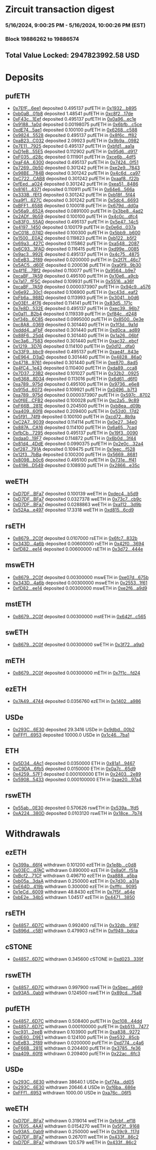 # Zircuit transaction digest
### 5/16/2024, 9:00:25 PM - 5/16/2024, 10:00:26 PM (EST)
### Block 19886262 to 19886574

## Total Value Locked: 2947823992.58 USD

# Deposits
## pufETH
- [0x7EfF...6ee1](https://etherscan.io/address/0x7EfFc3e44E86c71C2BFa3eD51bFa6A7901B16ee1) deposited 0.495137 pufETH in [0x1932...b895](https://etherscan.io/tx/0x7EfFc3e44E86c71C2BFa3eD51bFa6A7901B16ee1)
- [0xb0aB...01b8](https://etherscan.io/address/0xb0aBF7b22cf94FDAB991b8f17398a405a94701b8) deposited 1.48541 pufETH in [0xc8f2...17de](https://etherscan.io/tx/0xb0aBF7b22cf94FDAB991b8f17398a405a94701b8)
- [0xF43c...1Eef](https://etherscan.io/address/0xF43c7611b140eA31e8401b16d53cfE86f4211Eef) deposited 0.495137 pufETH in [0x0a96...ec1e](https://etherscan.io/tx/0xF43c7611b140eA31e8401b16d53cfE86f4211Eef)
- [0x9188...1a0d](https://etherscan.io/address/0x91889b856A22c57fae1FeA56B13C9371D3171a0d) deposited 0.00198075 pufETH in [0x6bfb...c5ce](https://etherscan.io/tx/0x91889b856A22c57fae1FeA56B13C9371D3171a0d)
- [0xdE74...5ae1](https://etherscan.io/address/0xdE74e6a29Cb62bE566cB933d0048C083F9365ae1) deposited 0.100100 pufETH in [0x6268...c588](https://etherscan.io/tx/0xdE74e6a29Cb62bE566cB933d0048C083F9365ae1)
- [0x9824...5528](https://etherscan.io/address/0x982431b6D74f21aE373888e4ecCAf50953675528) deposited 0.495137 pufETH in [0x8f6c...ff82](https://etherscan.io/tx/0x982431b6D74f21aE373888e4ecCAf50953675528)
- [0xaB23...C032](https://etherscan.io/address/0xaB2365b9377E00886428DD3Af3008Bca227BC032) deposited 2.09923 pufETH in [0x9b9a...0982](https://etherscan.io/tx/0xaB2365b9377E00886428DD3Af3008Bca227BC032)
- [0x7E11...7925](https://etherscan.io/address/0x7E118b146e3296547234b7b737006FA040897925) deposited 0.495137 pufETH in [0xbfd1...aa1a](https://etherscan.io/tx/0x7E118b146e3296547234b7b737006FA040897925)
- [0xD1eB...55E5](https://etherscan.io/address/0xD1eBD61F6049a4bF62E20566Ec8732aC1E5B55E5) deposited 0.112902 pufETH in [0x95d6...d917](https://etherscan.io/tx/0xD1eBD61F6049a4bF62E20566Ec8732aC1E5B55E5)
- [0xF035...d28c](https://etherscan.io/address/0xF03563Ff51044186a858d9B95d596dE6c310d28c) deposited 0.111901 pufETH in [0xce6b...4df5](https://etherscan.io/tx/0xF03563Ff51044186a858d9B95d596dE6c310d28c)
- [0xaF4A...6300](https://etherscan.io/address/0xaF4A292670362eb009aD38e3A7D279473E446300) deposited 0.495137 pufETH in [0x7424...0f51](https://etherscan.io/tx/0xaF4A292670362eb009aD38e3A7D279473E446300)
- [0x7269...0b50](https://etherscan.io/address/0x72693D3B6A2A75969642DE657C921cA1f8780b50) deposited 0.301242 pufETH in [0xe2e9...7843](https://etherscan.io/tx/0x72693D3B6A2A75969642DE657C921cA1f8780b50)
- [0x98BE...784B](https://etherscan.io/address/0x98BE21FD40286d0948262f4CC820B4389a86784B) deposited 0.301242 pufETH in [0x4c6d...ca97](https://etherscan.io/tx/0x98BE21FD40286d0948262f4CC820B4389a86784B)
- [0xC722...CAB8](https://etherscan.io/address/0xC722949F3D6E462200689BBdfD940617a004CAB8) deposited 0.301242 pufETH in [0xaaf8...f22b](https://etherscan.io/tx/0xC722949F3D6E462200689BBdfD940617a004CAB8)
- [0xfEed...a024](https://etherscan.io/address/0xfEed90444A4962aD29C017931b93B1FCb845a024) deposited 0.301242 pufETH in [0xea51...8486](https://etherscan.io/tx/0xfEed90444A4962aD29C017931b93B1FCb845a024)
- [0x8161...4371](https://etherscan.io/address/0x816167130691C4A1996C99Ed945711B990114371) deposited 0.110911 pufETH in [0x64e6...566a](https://etherscan.io/tx/0x816167130691C4A1996C99Ed945711B990114371)
- [0x333B...fEf3](https://etherscan.io/address/0x333B3291F6229197C1A8023A69f4AC71686EfEf3) deposited 0.301242 pufETH in [0xb18f...5f44](https://etherscan.io/tx/0x333B3291F6229197C1A8023A69f4AC71686EfEf3)
- [0xa9f1...627C](https://etherscan.io/address/0xa9f12D0C18eB252D18FF2d00D23a226c106A627C) deposited 0.301242 pufETH in [0x5dc4...6693](https://etherscan.io/tx/0xa9f12D0C18eB252D18FF2d00D23a226c106A627C)
- [0xBFF1...6588](https://etherscan.io/address/0xBFF1Bd608d4d724Dd6f51C60a3b592498C726588) deposited 0.100018 pufETH in [0x679d...dd0a](https://etherscan.io/tx/0xBFF1Bd608d4d724Dd6f51C60a3b592498C726588)
- [0x56a9...652A](https://etherscan.io/address/0x56a90be76D604a112313090332a9549e2F76652A) deposited 0.0891000 pufETH in [0x3be8...4ad2](https://etherscan.io/tx/0x56a90be76D604a112313090332a9549e2F76652A)
- [0x2ADf...9b59](https://etherscan.io/address/0x2ADf46d273Cad0561b440300ef7C086964479b59) deposited 0.100100 pufETH in [0x4c0c...dfc4](https://etherscan.io/tx/0x2ADf46d273Cad0561b440300ef7C086964479b59)
- [0x83F0...55A0](https://etherscan.io/address/0x83F03388046eD0d2D9Fb35F0F6BE751AA77D55A0) deposited 0.495137 pufETH in [0x5e47...14c5](https://etherscan.io/tx/0x83F03388046eD0d2D9Fb35F0F6BE751AA77D55A0)
- [0x4197...1450](https://etherscan.io/address/0x419735dFF62341FE33e39e0780e754178D0b1450) deposited 0.100179 pufETH in [0x0e6d...037a](https://etherscan.io/tx/0x419735dFF62341FE33e39e0780e754178D0b1450)
- [0xC018...074D](https://etherscan.io/address/0xC0180634f9dC4cB020386742435a6dFA5F9C074D) deposited 0.100300 pufETH in [0x5bb9...b600](https://etherscan.io/tx/0xC0180634f9dC4cB020386742435a6dFA5F9C074D)
- [0x1500...E0A2](https://etherscan.io/address/0x15009840E8955093046882F632dcA2cb8692E0A2) deposited 0.119823 pufETH in [0xb122...b5f2](https://etherscan.io/tx/0x15009840E8955093046882F632dcA2cb8692E0A2)
- [0x69a3...427C](https://etherscan.io/address/0x69a38Cd7849f28a2905a62Fd59394F8C6c4a427C) deposited 0.115862 pufETH in [0xa548...2087](https://etherscan.io/tx/0x69a38Cd7849f28a2905a62Fd59394F8C6c4a427C)
- [0x6C93...3FAD](https://etherscan.io/address/0x6C93f3547E3C27dcE3469cB922094300C7cf3FAD) deposited 0.116415 pufETH in [0xd99e...0085](https://etherscan.io/tx/0x6C93f3547E3C27dcE3469cB922094300C7cf3FAD)
- [0x9ac3...992E](https://etherscan.io/address/0x9ac3919533867a412fae756EE576cd3b8627992E) deposited 0.495137 pufETH in [0x4c75...4875](https://etherscan.io/tx/0x9ac3919533867a412fae756EE576cd3b8627992E)
- [0xEeB3...2f89](https://etherscan.io/address/0xEeB305a5d9f4055c4b8327d54a8c2a9aFB6A2f89) deposited 0.0200000 pufETH in [0x2f7f...46c7](https://etherscan.io/tx/0xEeB305a5d9f4055c4b8327d54a8c2a9aFB6A2f89)
- [0x5AC5...d60F](https://etherscan.io/address/0x5AC594284a4b4eaa558b8c27eA8D03DFA7F5d60F) deposited 0.200036 pufETH in [0xa0f9...9b30](https://etherscan.io/tx/0x5AC594284a4b4eaa558b8c27eA8D03DFA7F5d60F)
- [0x4f1E...7Bf2](https://etherscan.io/address/0x4f1E7ed01643aa5949c85e6578Aee178389C7Bf2) deposited 0.110077 pufETH in [0x9564...b9e7](https://etherscan.io/tx/0x4f1E7ed01643aa5949c85e6578Aee178389C7Bf2)
- [0xcaBF...7A59](https://etherscan.io/address/0xcaBFAc3CD6625786cF6c5e89C2EFc60a059c7A59) deposited 0.495100 pufETH in [0x10e6...a9cb](https://etherscan.io/tx/0xcaBFAc3CD6625786cF6c5e89C2EFc60a059c7A59)
- [0x7a17...fF5C](https://etherscan.io/address/0x7a17Fd2Ad62563Bd139E14D0359142D0b700fF5C) deposited 0.109931 pufETH in [0x5516...a36f](https://etherscan.io/tx/0x7a17Fd2Ad62563Bd139E14D0359142D0b700fF5C)
- [0xcaBF...7A59](https://etherscan.io/address/0xcaBFAc3CD6625786cF6c5e89C2EFc60a059c7A59) deposited 0.0000373907 pufETH in [0x94c9...a576](https://etherscan.io/tx/0xcaBFAc3CD6625786cF6c5e89C2EFc60a059c7A59)
- [0x6e92...30c1](https://etherscan.io/address/0x6e9216b3a94b52E35fE7E10013a083e23f0430c1) deposited 0.106900 pufETH in [0xc43d...eaf2](https://etherscan.io/tx/0x6e9216b3a94b52E35fE7E10013a083e23f0430c1)
- [0xFb6a...988D](https://etherscan.io/address/0xFb6a52e90663b53617DF2B76b9a0703112b8988D) deposited 0.113993 pufETH in [0x3041...b0d6](https://etherscan.io/tx/0xFb6a52e90663b53617DF2B76b9a0703112b8988D)
- [0x03Ef...4f76](https://etherscan.io/address/0x03Ef2d44a8eaBC8E274a16D1a98f580C70194f76) deposited 0.114141 pufETH in [0x83d5...171c](https://etherscan.io/tx/0x03Ef2d44a8eaBC8E274a16D1a98f580C70194f76)
- [0x7e8D...532E](https://etherscan.io/address/0x7e8DfF8CB36f24Ff3a0d0012F2D186C49c2e532E) deposited 0.495137 pufETH in [0xec39...96b7](https://etherscan.io/tx/0x7e8DfF8CB36f24Ff3a0d0012F2D186C49c2e532E)
- [0x0a11...B2b4](https://etherscan.io/address/0x0a117aCB1B3C1AE8D23D0EAD7727087b7510B2b4) deposited 0.119339 pufETH in [0xf84c...d248](https://etherscan.io/tx/0x0a117aCB1B3C1AE8D23D0EAD7727087b7510B2b4)
- [0xf34b...6C85](https://etherscan.io/address/0xf34b8F579060d1fDB8820f61f875B7014E056C85) deposited 0.0995000 pufETH in [0x8500...0e3e](https://etherscan.io/tx/0xf34b8F579060d1fDB8820f61f875B7014E056C85)
- [0xc8A8...0369](https://etherscan.io/address/0xc8A8376C219E1364a96b3f85e5f2BC3Ca9Cd0369) deposited 0.301440 pufETH in [0x1f3d...9a1d](https://etherscan.io/tx/0xc8A8376C219E1364a96b3f85e5f2BC3Ca9Cd0369)
- [0xddd4...aFbF](https://etherscan.io/address/0xddd4266aCB2F6C5C4D3DfcEfB3F5CcD31077aFbF) deposited 0.301440 pufETH in [0xd0ca...ad89](https://etherscan.io/tx/0xddd4266aCB2F6C5C4D3DfcEfB3F5CcD31077aFbF)
- [0x88F6...25d4](https://etherscan.io/address/0x88F69e6d787b9a1B74e964Bdb9CB8044402425d4) deposited 0.301440 pufETH in [0x1a26...06bf](https://etherscan.io/tx/0x88F69e6d787b9a1B74e964Bdb9CB8044402425d4)
- [0xc3a6...7583](https://etherscan.io/address/0xc3a667bB8547dfa240B2105a359679B1DE9d7583) deposited 0.301440 pufETH in [0xac32...ebcf](https://etherscan.io/tx/0xc3a667bB8547dfa240B2105a359679B1DE9d7583)
- [0x1219...3D76](https://etherscan.io/address/0x1219B99719809D8E1A774eD0f32fF45fe7E23D76) deposited 0.114100 pufETH in [0x0d12...dfa0](https://etherscan.io/tx/0x1219B99719809D8E1A774eD0f32fF45fe7E23D76)
- [0x33F9...bbc9](https://etherscan.io/address/0x33F9cE3f5d4E704C2304C39dbB02CD165a6Ebbc9) deposited 0.495137 pufETH in [0xae4f...843e](https://etherscan.io/tx/0x33F9cE3f5d4E704C2304C39dbB02CD165a6Ebbc9)
- [0xE964...D3aD](https://etherscan.io/address/0xE964Ee38337A9F5B845d495a94Fe6A8546E9D3aD) deposited 0.301440 pufETH in [0x4828...86a0](https://etherscan.io/tx/0xE964Ee38337A9F5B845d495a94Fe6A8546E9D3aD)
- [0x4718...9761](https://etherscan.io/address/0x4718739ecd899c9d397dC2Dfe6990491e33D9761) deposited 0.301440 pufETH in [0xe870...8ad5](https://etherscan.io/tx/0x4718739ecd899c9d397dC2Dfe6990491e33D9761)
- [0x4fC4...1e43](https://etherscan.io/address/0x4fC4C7e9C91Ad4e486dB4A0CbCCc15ba647A1e43) deposited 0.110400 pufETH in [0xda89...cca8](https://etherscan.io/tx/0x4fC4C7e9C91Ad4e486dB4A0CbCCc15ba647A1e43)
- [0x7D37...23B2](https://etherscan.io/address/0x7D374eb8285c6Fa0C0D17004f0d5ECa4B5Df23B2) deposited 0.101027 pufETH in [0x32b2...0925](https://etherscan.io/tx/0x7D374eb8285c6Fa0C0D17004f0d5ECa4B5Df23B2)
- [0x6368...8D34](https://etherscan.io/address/0x6368b9b93287dc68eed0026265Aa453015AB8D34) deposited 0.113016 pufETH in [0x6d61...d6f0](https://etherscan.io/tx/0x6368b9b93287dc68eed0026265Aa453015AB8D34)
- [0xa789...975d](https://etherscan.io/address/0xa789e03c1c16619781843a803d6073C39702975d) deposited 0.495100 pufETH in [0x9736...e6e8](https://etherscan.io/tx/0xa789e03c1c16619781843a803d6073C39702975d)
- [0x915d...6073](https://etherscan.io/address/0x915dF2fA11F331Aa2F0Fe2A6019daF35F7F66073) deposited 0.109921 pufETH in [0x0496...b7f3](https://etherscan.io/tx/0x915dF2fA11F331Aa2F0Fe2A6019daF35F7F66073)
- [0xa789...975d](https://etherscan.io/address/0xa789e03c1c16619781843a803d6073C39702975d) deposited 0.0000373907 pufETH in [0x597c...8702](https://etherscan.io/tx/0xa789e03c1c16619781843a803d6073C39702975d)
- [0x0f6E...CFB2](https://etherscan.io/address/0x0f6E200bEDce8E535C91E76F58f531E7582DCFB2) deposited 0.100028 pufETH in [0xc2a5...9c89](https://etherscan.io/tx/0x0f6E200bEDce8E535C91E76F58f531E7582DCFB2)
- [0xF66B...281E](https://etherscan.io/address/0xF66B7b55369Edb92B821F465E813e961b41C281E) deposited 0.204500 pufETH in [0xb8ea...d09b](https://etherscan.io/tx/0xF66B7b55369Edb92B821F465E813e961b41C281E)
- [0xa409...60f8](https://etherscan.io/address/0xa40901e5Ac27bAad5Bd865d54007A363e04360f8) deposited 0.209400 pufETH in [0x52d0...17d2](https://etherscan.io/tx/0xa40901e5Ac27bAad5Bd865d54007A363e04360f8)
- [0x5f91...74f9](https://etherscan.io/address/0x5f91B6bF7f80Eb3B776c816A1652Cb74A07774f9) deposited 0.100100 pufETH in [0xcd72...8b9a](https://etherscan.io/tx/0x5f91B6bF7f80Eb3B776c816A1652Cb74A07774f9)
- [0xC2A7...9039](https://etherscan.io/address/0xC2A79bb426b84FA2Ddb13B6cE35617a7Cafd9039) deposited 0.114114 pufETH in [0x0e27...34e0](https://etherscan.io/tx/0xC2A79bb426b84FA2Ddb13B6cE35617a7Cafd9039)
- [0x887A...CA16](https://etherscan.io/address/0x887Aaf4a8848b8A88E61216510cD737f2dBBCA16) deposited 0.114100 pufETH in [0x6a65...7cad](https://etherscan.io/tx/0x887Aaf4a8848b8A88E61216510cD737f2dBBCA16)
- [0xfbCb...7295](https://etherscan.io/address/0xfbCb7119538496CaE6673554C7BBf4754EC57295) deposited 0.495137 pufETH in [0x19f3...0090](https://etherscan.io/tx/0xfbCb7119538496CaE6673554C7BBf4754EC57295)
- [0xdaa0...19F7](https://etherscan.io/address/0xdaa0e5406A749911b9274cA6D2EFbb55FE2d19F7) deposited 0.114872 pufETH in [0x6b0d...3f44](https://etherscan.io/tx/0xdaa0e5406A749911b9274cA6D2EFbb55FE2d19F7)
- [0x81d4...4DdE](https://etherscan.io/address/0x81d4B87dAB70dB968D4edc8eFDeFe8b7e35E4DdE) deposited 0.0990375 pufETH in [0x2e0c...32a4](https://etherscan.io/tx/0x81d4B87dAB70dB968D4edc8eFDeFe8b7e35E4DdE)
- [0xf287...791A](https://etherscan.io/address/0xf287d2F029A0C992AAf8065E13DA6AC81074791A) deposited 0.109475 pufETH in [0x1eec...f528](https://etherscan.io/tx/0xf287d2F029A0C992AAf8065E13DA6AC81074791A)
- [0x12f3...7bBa](https://etherscan.io/address/0x12f3933299e9b2f87b828BaF75558f878cb17bBa) deposited 0.100200 pufETH in [0x5669...8681](https://etherscan.io/tx/0x12f3933299e9b2f87b828BaF75558f878cb17bBa)
- [0x8098...b0c6](https://etherscan.io/address/0x80981Bf838ae211D21dB1efCE1f51F4f2DE5b0c6) deposited 0.495100 pufETH in [0x731e...ff41](https://etherscan.io/tx/0x80981Bf838ae211D21dB1efCE1f51F4f2DE5b0c6)
- [0x4196...D549](https://etherscan.io/address/0x4196499Fd5CBB5a9e56e749ADb08c20262f2D549) deposited 0.108930 pufETH in [0x2866...e35c](https://etherscan.io/tx/0x4196499Fd5CBB5a9e56e749ADb08c20262f2D549)
## weETH
- [0xD7DF...BFa7](https://etherscan.io/address/0xD7DF7E085214743530afF339aFC420c7c720BFa7) deposited 0.100139 weETH in [0xdec4...b5d9](https://etherscan.io/tx/0xD7DF7E085214743530afF339aFC420c7c720BFa7)
- [0xD7DF...BFa7](https://etherscan.io/address/0xD7DF7E085214743530afF339aFC420c7c720BFa7) deposited 0.0327378 weETH in [0x73c7...cb9c](https://etherscan.io/tx/0xD7DF7E085214743530afF339aFC420c7c720BFa7)
- [0xD7DF...BFa7](https://etherscan.io/address/0xD7DF7E085214743530afF339aFC420c7c720BFa7) deposited 0.0288863 weETH in [0xa112...3d9b](https://etherscan.io/tx/0xD7DF7E085214743530afF339aFC420c7c720BFa7)
- [0x52Aa...e497](https://etherscan.io/address/0x52Aa899454998Be5b000Ad077a46Bbe360F4e497) deposited 17.3318 weETH in [0xd815...6cd9](https://etherscan.io/tx/0x52Aa899454998Be5b000Ad077a46Bbe360F4e497)
## rsETH
- [0x8679...2C0f](https://etherscan.io/address/0x8679BCf9cB019D1b05b89DCA59D657b25D032C0f) deposited 0.0107000 rsETH in [0x6fc7...832b](https://etherscan.io/tx/0x8679BCf9cB019D1b05b89DCA59D657b25D032C0f)
- [0x343D...4a6b](https://etherscan.io/address/0x343D3EA2c3ed5f14f616E02Eee2e866213eB4a6b) deposited 0.00600000 rsETH in [0x42f0...3694](https://etherscan.io/tx/0x343D3EA2c3ed5f14f616E02Eee2e866213eB4a6b)
- [0xfD82...ee14](https://etherscan.io/address/0xfD8295EE3cc3D7796feD3dC3E815d61e1593ee14) deposited 0.00600000 rsETH in [0x3d72...444e](https://etherscan.io/tx/0xfD8295EE3cc3D7796feD3dC3E815d61e1593ee14)
## mswETH
- [0x8679...2C0f](https://etherscan.io/address/0x8679BCf9cB019D1b05b89DCA59D657b25D032C0f) deposited 0.00300000 mswETH in [0xe07d...675b](https://etherscan.io/tx/0x8679BCf9cB019D1b05b89DCA59D657b25D032C0f)
- [0x343D...4a6b](https://etherscan.io/address/0x343D3EA2c3ed5f14f616E02Eee2e866213eB4a6b) deposited 0.00300000 mswETH in [0x2553...1f61](https://etherscan.io/tx/0x343D3EA2c3ed5f14f616E02Eee2e866213eB4a6b)
- [0xfD82...ee14](https://etherscan.io/address/0xfD8295EE3cc3D7796feD3dC3E815d61e1593ee14) deposited 0.00300000 mswETH in [0xe2f6...a9d9](https://etherscan.io/tx/0xfD8295EE3cc3D7796feD3dC3E815d61e1593ee14)
## mstETH
- [0x8679...2C0f](https://etherscan.io/address/0x8679BCf9cB019D1b05b89DCA59D657b25D032C0f) deposited 0.00300000 mstETH in [0x642f...c565](https://etherscan.io/tx/0x8679BCf9cB019D1b05b89DCA59D657b25D032C0f)
## swETH
- [0x8679...2C0f](https://etherscan.io/address/0x8679BCf9cB019D1b05b89DCA59D657b25D032C0f) deposited 0.00300000 swETH in [0x3f72...a9a0](https://etherscan.io/tx/0x8679BCf9cB019D1b05b89DCA59D657b25D032C0f)
## mETH
- [0x8679...2C0f](https://etherscan.io/address/0x8679BCf9cB019D1b05b89DCA59D657b25D032C0f) deposited 0.00300000 mETH in [0x7f1c...fd24](https://etherscan.io/tx/0x8679BCf9cB019D1b05b89DCA59D657b25D032C0f)
## ezETH
- [0x7A49...4744](https://etherscan.io/address/0x7A493Be5c2ce014cD049Bf178a1ac0Db1B434744) deposited 0.0356760 ezETH in [0x1402...a986](https://etherscan.io/tx/0x7A493Be5c2ce014cD049Bf178a1ac0Db1B434744)
## USDe
- [0x293C...6E30](https://etherscan.io/address/0x293C6937D8D82e05B01335F7B33FBA0c8e256E30) deposited 29.3416 USDe in [0x9dbd...00b2](https://etherscan.io/tx/0x293C6937D8D82e05B01335F7B33FBA0c8e256E30)
- [0xFFf1...6953](https://etherscan.io/address/0xFFf1b384722D2D4E73aBfD470B1E4c42366A6953) deposited 10000.0 USDe in [0x1c46...7ba1](https://etherscan.io/tx/0xFFf1b384722D2D4E73aBfD470B1E4c42366A6953)
## ETH
- [0x5D34...4Ac1](https://etherscan.io/address/0x5D343c1CBe82221Fc92448aCD01321A0a77B4Ac1) deposited 0.0350000 ETH in [0x81a1...9467](https://etherscan.io/tx/0x5D343c1CBe82221Fc92448aCD01321A0a77B4Ac1)
- [0xC9DA...6fb5](https://etherscan.io/address/0xC9DAd898b5699A89478C189CBA52EDd65e0D6fb5) deposited 0.0150000 ETH in [0x0a7c...65d9](https://etherscan.io/tx/0xC9DAd898b5699A89478C189CBA52EDd65e0D6fb5)
- [0x4259...57F1](https://etherscan.io/address/0x42599a086A2E13e62b8831a2F5E9C98973FE57F1) deposited 0.000100000 ETH in [0x2403...2e89](https://etherscan.io/tx/0x42599a086A2E13e62b8831a2F5E9C98973FE57F1)
- [0x5908...5433](https://etherscan.io/address/0x590888F647003c4857cE87A1AC02b8649A885433) deposited 0.000100000 ETH in [0xae20...97a4](https://etherscan.io/tx/0x590888F647003c4857cE87A1AC02b8649A885433)
## rswETH
- [0x55ab...0E30](https://etherscan.io/address/0x55ab7294F345d3CdbE2362ca686B70f937f30E30) deposited 0.570626 rswETH in [0x539a...1fd5](https://etherscan.io/tx/0x55ab7294F345d3CdbE2362ca686B70f937f30E30)
- [0xA224...380D](https://etherscan.io/address/0xA224728bf19B09DDBc5F5e0C2155cA96f358380D) deposited 0.0103120 rswETH in [0x18ce...7b74](https://etherscan.io/tx/0xA224728bf19B09DDBc5F5e0C2155cA96f358380D)
# Withdrawals
## ezETH
- [0x399a...66f4](https://etherscan.io/address/0x399a6e91844Ec68D6DEd021Ad64F1164b2da66f4) withdrawn 0.101200 ezETH in [0x1e8b...c0d8](https://etherscan.io/tx/0x399a6e91844Ec68D6DEd021Ad64F1164b2da66f4)
- [0x03EC...d7AC](https://etherscan.io/address/0x03EC174E506a64d6343f0a1E66744a15023fd7AC) withdrawn 0.890000 ezETH in [0x8a0f...f51a](https://etherscan.io/tx/0x03EC174E506a64d6343f0a1E66744a15023fd7AC)
- [0xBcf2...71CF](https://etherscan.io/address/0xBcf22f7e8d19A5363d14beB556D79fEA60a271CF) withdrawn 0.496710 ezETH in [0xa888...a5ba](https://etherscan.io/tx/0xBcf22f7e8d19A5363d14beB556D79fEA60a271CF)
- [0xb05a...3daA](https://etherscan.io/address/0xb05a261FdB43BA9D7778ac0B93e82a74D5633daA) withdrawn 0.250000 ezETH in [0x7d30...a31a](https://etherscan.io/tx/0xb05a261FdB43BA9D7778ac0B93e82a74D5633daA)
- [0xE64D...419b](https://etherscan.io/address/0xE64DC6d1E5439894De2db4F220d06ac8AdBD419b) withdrawn 0.300000 ezETH in [0xfffc...9095](https://etherscan.io/tx/0xE64DC6d1E5439894De2db4F220d06ac8AdBD419b)
- [0x1eCd...6009](https://etherscan.io/address/0x1eCd67B2A0016D048b9a885cB93C1Cb9E76E6009) withdrawn 48.8430 ezETH in [0x7f5f...a64e](https://etherscan.io/tx/0x1eCd67B2A0016D048b9a885cB93C1Cb9E76E6009)
- [0xbE2e...34b5](https://etherscan.io/address/0xbE2ef92437E0d1E85C27852b3AF46faB38b034b5) withdrawn 1.04517 ezETH in [0x4471...3850](https://etherscan.io/tx/0xbE2ef92437E0d1E85C27852b3AF46faB38b034b5)
## rsETH
- [0x4857...6D7C](https://etherscan.io/address/0x4857693f18AF4181371606247977BAEACba16D7C) withdrawn 0.992400 rsETH in [0x32db...9187](https://etherscan.io/tx/0x4857693f18AF4181371606247977BAEACba16D7C)
- [0x896d...c5B1](https://etherscan.io/address/0x896d0292830692Ad6420C06f94CE1ac20b5ec5B1) withdrawn 0.479903 rsETH in [0xf949...bdca](https://etherscan.io/tx/0x896d0292830692Ad6420C06f94CE1ac20b5ec5B1)
## cSTONE
- [0x4857...6D7C](https://etherscan.io/address/0x4857693f18AF4181371606247977BAEACba16D7C) withdrawn 0.345600 cSTONE in [0xd023...339f](https://etherscan.io/tx/0x4857693f18AF4181371606247977BAEACba16D7C)
## rswETH
- [0x4857...6D7C](https://etherscan.io/address/0x4857693f18AF4181371606247977BAEACba16D7C) withdrawn 0.997900 rswETH in [0x5bec...a669](https://etherscan.io/tx/0x4857693f18AF4181371606247977BAEACba16D7C)
- [0x93A5...0ab9](https://etherscan.io/address/0x93A5Ae2F0887bBE45a8Eb6203421afeDe74f0ab9) withdrawn 0.124500 rswETH in [0x89cd...75a8](https://etherscan.io/tx/0x93A5Ae2F0887bBE45a8Eb6203421afeDe74f0ab9)
## pufETH
- [0x4857...6D7C](https://etherscan.io/address/0x4857693f18AF4181371606247977BAEACba16D7C) withdrawn 0.508400 pufETH in [0xc108...44dd](https://etherscan.io/tx/0x4857693f18AF4181371606247977BAEACba16D7C)
- [0x4857...6D7C](https://etherscan.io/address/0x4857693f18AF4181371606247977BAEACba16D7C) withdrawn 0.000100000 pufETH in [0xb513...7477](https://etherscan.io/tx/0x4857693f18AF4181371606247977BAEACba16D7C)
- [0xc931...2eeB](https://etherscan.io/address/0xc931c0ee5E6734f66A675d0Ed03f953202792eeB) withdrawn 0.103900 pufETH in [0xa838...9272](https://etherscan.io/tx/0xc931c0ee5E6734f66A675d0Ed03f953202792eeB)
- [0xdE60...D9E1](https://etherscan.io/address/0xdE602e913Ae01895cdDF7DECf96A9162C527D9E1) withdrawn 0.124100 pufETH in [0xe532...85cb](https://etherscan.io/tx/0xdE602e913Ae01895cdDF7DECf96A9162C527D9E1)
- [0xEeB3...2f89](https://etherscan.io/address/0xEeB305a5d9f4055c4b8327d54a8c2a9aFB6A2f89) withdrawn 0.0200000 pufETH in [0xd774...c4a6](https://etherscan.io/tx/0xEeB305a5d9f4055c4b8327d54a8c2a9aFB6A2f89)
- [0xF66B...281E](https://etherscan.io/address/0xF66B7b55369Edb92B821F465E813e961b41C281E) withdrawn 0.204400 pufETH in [0x3785...fe36](https://etherscan.io/tx/0xF66B7b55369Edb92B821F465E813e961b41C281E)
- [0xa409...60f8](https://etherscan.io/address/0xa40901e5Ac27bAad5Bd865d54007A363e04360f8) withdrawn 0.209400 pufETH in [0x22ac...6fc3](https://etherscan.io/tx/0xa40901e5Ac27bAad5Bd865d54007A363e04360f8)
## USDe
- [0x293C...6E30](https://etherscan.io/address/0x293C6937D8D82e05B01335F7B33FBA0c8e256E30) withdrawn 38640.1 USDe in [0xf74a...dd05](https://etherscan.io/tx/0x293C6937D8D82e05B01335F7B33FBA0c8e256E30)
- [0x293C...6E30](https://etherscan.io/address/0x293C6937D8D82e05B01335F7B33FBA0c8e256E30) withdrawn 20646.4 USDe in [0xf6ba...686e](https://etherscan.io/tx/0x293C6937D8D82e05B01335F7B33FBA0c8e256E30)
- [0xFFf1...6953](https://etherscan.io/address/0xFFf1b384722D2D4E73aBfD470B1E4c42366A6953) withdrawn 1000.00 USDe in [0xa76c...06f5](https://etherscan.io/tx/0xFFf1b384722D2D4E73aBfD470B1E4c42366A6953)
## weETH
- [0xD7DF...BFa7](https://etherscan.io/address/0xD7DF7E085214743530afF339aFC420c7c720BFa7) withdrawn 0.319014 weETH in [0xfcbf...ef18](https://etherscan.io/tx/0xD7DF7E085214743530afF339aFC420c7c720BFa7)
- [0x7E05...4AA1](https://etherscan.io/address/0x7E05382A7463bffD77fd09B44Ed261Dd72D74AA1) withdrawn 0.0154270 weETH in [0x5f2f...9168](https://etherscan.io/tx/0x7E05382A7463bffD77fd09B44Ed261Dd72D74AA1)
- [0x93A5...0ab9](https://etherscan.io/address/0x93A5Ae2F0887bBE45a8Eb6203421afeDe74f0ab9) withdrawn 0.250000 weETH in [0x39c9...117d](https://etherscan.io/tx/0x93A5Ae2F0887bBE45a8Eb6203421afeDe74f0ab9)
- [0xD7DF...BFa7](https://etherscan.io/address/0xD7DF7E085214743530afF339aFC420c7c720BFa7) withdrawn 0.267011 weETH in [0x433f...86c2](https://etherscan.io/tx/0xD7DF7E085214743530afF339aFC420c7c720BFa7)
- [0xD7DF...BFa7](https://etherscan.io/address/0xD7DF7E085214743530afF339aFC420c7c720BFa7) withdrawn 120.579 weETH in [0x433f...86c2](https://etherscan.io/tx/0xD7DF7E085214743530afF339aFC420c7c720BFa7)
